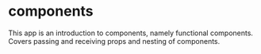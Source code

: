 # components

This app is an introduction to components, namely functional components. Covers passing and receiving props and nesting of components.
